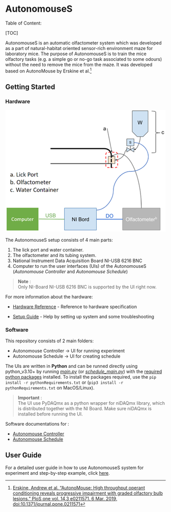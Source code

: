 # AutonomouseS

Table of Content:

[TOC]

AutonomouseS is an automatic olfactometer system which was developed as a part of natural-habitat oriented sensor-rich environment maze for laboratory mice. The purpose of AutonomouseS is to train the mice olfactory tasks (e.g. a simple go or no-go task associated to some odours) without the need to remove the mice from the maze. It was developed based on AutonoMouse by Erskine et al.[^1]

[^1]: [Erskine, Andrew et al. “AutonoMouse: High throughput operant conditioning reveals progressive impairment with graded olfactory bulb lesions.” PloS one vol. 14,3 e0211571. 6 Mar. 2019, doi:10.1371/journal.pone.0211571](https://www.ncbi.nlm.nih.gov/pmc/articles/PMC6402634/)

## Getting Started

### Hardware

![overview](/Documentation/images/systemOverview.PNG)

The AutonomouseS setup consists of 4 main parts:

1. The lick port and water container.
2. The olfactometer and its tubing system.
3. National Instrument Data Acquisition Board NI-USB 6216 BNC
4. Computer to run the user interfaces (UIs) of the AutonomouseS (*Autonomouse Controller* and *Autonomouse Schedule*)

> **Note** :  
> Only NI-Board NI-USB 6216 BNC is supported by the UI right now.

For more information about the hardware:

- [Hardware Reference](/Documentation/hardwareReference.md) - Reference to hardware specification

- [Setup Guide](/Documentation/setupGuide.md) - Help by setting up system and some troubleshooting

### Software

This repository consists of 2 main folders:

- Autonomouse Controller &rarr; UI for running experiment
- Autonomouse Schedule &rarr; UI for creating schedule

The UIs are written in **Python** and can be runned directly using python_v3.10+ by running [*main.py*](/Autonomouse%20Controller/main.py) (or [*schedule_main.py*](/Autonomouse%20Schedule/scheduleMain.py)) with the [required python packages](/pythonRequirements.txt) installed. To install the packages required, use the `pip install -r pythonRequirements.txt` or (`pip3 install -r pythonRequirements.txt` on MacOS/Linux).

> **Important** :  
> The UI use PyDAQmx as a python wrapper for niDAQmx library, which is distributed together with the NI Board. Make sure niDAQmx is installed before running the UI.

Software documentations for :

- [Autonomouse Controller](/Autonomouse%20Controller/README.md)
- [Autonomouse Schedule](/Autonomouse%20Schedule/README.md)

## User Guide

For a detailed user guide in how to use AutonomouseS system for experiment and step-by-step example, click [here](/Documentation/userGuide.md).
